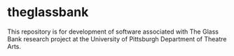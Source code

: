 theglassbank
============

This repository is for development of software associated with The Glass Bank research project at the University of Pittsburgh Department of Theatre Arts.

